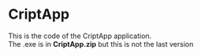 <h1>CriptApp</h1>

<p>This is the code of the CriptApp application.<br>
The .exe is in <b>CriptApp.zip</b> but this is not the last version</p>
